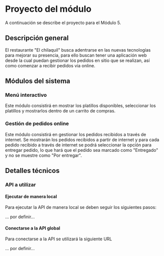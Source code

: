 # Proyecto del módulo

A continuación se describe el proyecto para el Módulo 5.

## Descripción general
El restaurante "El chilaquil" busca adentrarse en las nuevas tecnologías para mejorar su presencia, para ello buscan tener una aplicación web desde la cual puedan gestionar los pedidos en sitio que se realizan, así como comenzar a recibir pedidos via online.

## Módulos del sistema
### Menú interactivo 
Este módulo consistirá en mostrar los platillos disponibles, seleccionar los platillos y mostrarlos dentro de un carrito de compras.

### Gestión de pedidos online
Este módulo consistirá en gestionar los pedidos recibidos a través de internet. Se mostrarán los pedidos recibidos a partir de internet y para cada pedido recibido a través de internet se podrá seleccionar la opción para entregar pedido, lo que hará que el pedido sea marcado como "Entregado" y no se muestre como "Por entregar".

## Detalles técnicos
### API a utilizar

#### Ejecutar de manera local
Para ejecutar la API de manera local se deben seguir los siguientes pasos:

... por definir...

#### Conectarse a la API global
Para conectarse a la API se utilizará la siguiente URL

... por definir...
